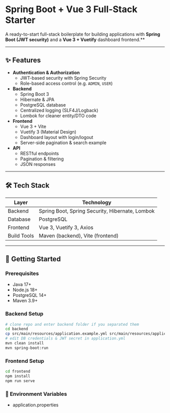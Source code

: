 # Spring Boot + Vue 3 Full-Stack Starter

A ready-to-start full-stack boilerplate for building applications with **Spring Boot (JWT security)** and a **Vue 3 + Vuetify** dashboard frontend.**

---

## ✨ Features
- **Authentication & Authorization**
    - JWT-based security with Spring Security
    - Role-based access control (e.g. `ADMIN`, `USER`)
- **Backend**
    - Spring Boot 3
    - Hibernate & JPA
    - PostgreSQL database
    - Centralized logging (SLF4J/Logback)
    - Lombok for cleaner entity/DTO code
- **Frontend**
    - Vue 3 + Vite
    - Vuetify 3 (Material Design)
    - Dashboard layout with login/logout
    - Server-side pagination & search example
- **API**
    - RESTful endpoints
    - Pagination & filtering
    - JSON responses

---

## 🛠 Tech Stack
| Layer        | Technology                  |
|--------------|-----------------------------|
| Backend      | Spring Boot, Spring Security, Hibernate, Lombok |
| Database     | PostgreSQL                  |
| Frontend     | Vue 3, Vuetify 3, Axios     |
| Build Tools  | Maven (backend), Vite (frontend) |

---

## 🚀 Getting Started

### Prerequisites
- Java 17+
- Node.js 18+
- PostgreSQL 14+
- Maven 3.9+

### Backend Setup
```bash
# clone repo and enter backend folder if you separated them
cd backend
cp src/main/resources/application.example.yml src/main/resources/application.yml
# edit DB credentials & JWT secret in application.yml
mvn clean install
mvn spring-boot:run
```
### Frontend Setup
```bash
cd frontend
npm install
npm run serve
```

### 🔑 Environment Variables
- application.properties

